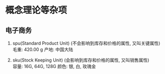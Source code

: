 # 概念理论等杂项

## 电子商务
1. spu(Standard Product Unit) (不会影响到库存和价格的属性, 又叫关键属性)  
毛重: 420.00 g
产地: 中国大陆

2. sku(Stock Keeping Unit) (会影响到库存和价格的属性, 又叫销售属性)  
容量: 16G, 64G, 128G
颜色: 银, 白, 玫瑰金
